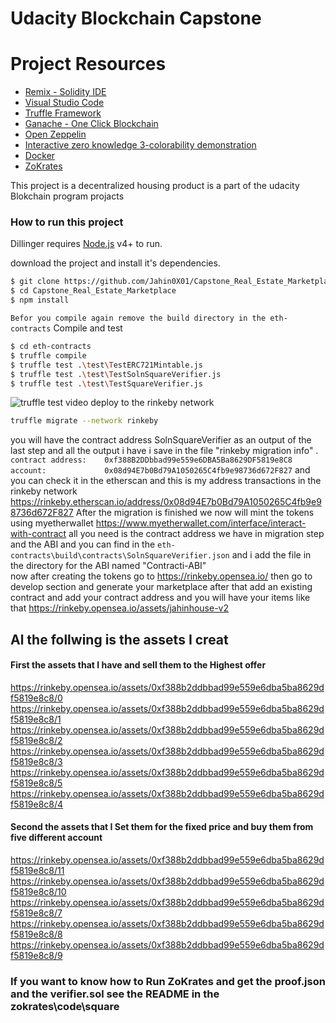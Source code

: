 # Udacity Blockchain Capstone


# Project Resources

* [Remix - Solidity IDE](https://remix.ethereum.org/)
* [Visual Studio Code](https://code.visualstudio.com/)
* [Truffle Framework](https://truffleframework.com/)
* [Ganache - One Click Blockchain](https://truffleframework.com/ganache)
* [Open Zeppelin ](https://openzeppelin.org/)
* [Interactive zero knowledge 3-colorability demonstration](http://web.mit.edu/~ezyang/Public/graph/svg.html)
* [Docker](https://docs.docker.com/install/)
* [ZoKrates](https://github.com/Zokrates/ZoKrates)


This project is a decentralized housing product is a part of the udacity Blokchain program projacts 

### How to run this project

Dillinger requires [Node.js](https://nodejs.org/) v4+ to run.

download the project and install it's dependencies.

```sh
$ git clone https://github.com/Jahin0X01/Capstone_Real_Estate_Marketplace.git
$ cd Capstone_Real_Estate_Marketplace
$ npm install 
```
`Befor you compile again remove the build directory in the eth-contracts`
Compile and test

```sh
$ cd eth-contracts
$ truffle compile
$ truffle test .\test\TestERC721Mintable.js  
$ truffle test .\test\TestSolnSquareVerifier.js
$ truffle test .\test\TestSquareVerifier.js  
```
![truffle test video](https://drive.google.com/uc?export=view&id=1WFTbmwRqvyPrb95R0KqXYiILvA7ORIrA)
deploy to the rinkeby network

```sh
truffle migrate --network rinkeby
```
you will have the contract address SolnSquareVerifier as an output of the last step and all the output i have i save in the file "rinkeby migration info" .
`contract address:    0xf388B2DDbbad99e559e6DBA5Ba8629DF5819e8C8`
`account:             0x08d94E7b0Bd79A1050265C4fb9e98736d672F827`
 and you can check it in the etherscan and this is my address transactions in the rinkeby network 
https://rinkeby.etherscan.io/address/0x08d94E7b0Bd79A1050265C4fb9e98736d672F827
After the migration is finished we now will mint the tokens using myetherwallet 
https://www.myetherwallet.com/interface/interact-with-contract
all you need is the contract address we have in migration step and the ABI and you can find in the `eth-contracts\build\contracts\SolnSquareVerifier.json` and i add the file in the directory for the ABI named "Contracti-ABI"  
now after creating the tokens go to 
https://rinkeby.opensea.io/ then go to develop section and generate your marketplace after that add an existing contract and add your contract address and you will have your items like that 
https://rinkeby.opensea.io/assets/jahinhouse-v2 
## Al the follwing is the assets I creat 
#### First the assets that I have and sell them to the Highest offer
https://rinkeby.opensea.io/assets/0xf388b2ddbbad99e559e6dba5ba8629df5819e8c8/0
https://rinkeby.opensea.io/assets/0xf388b2ddbbad99e559e6dba5ba8629df5819e8c8/1
https://rinkeby.opensea.io/assets/0xf388b2ddbbad99e559e6dba5ba8629df5819e8c8/2
https://rinkeby.opensea.io/assets/0xf388b2ddbbad99e559e6dba5ba8629df5819e8c8/3
https://rinkeby.opensea.io/assets/0xf388b2ddbbad99e559e6dba5ba8629df5819e8c8/5
https://rinkeby.opensea.io/assets/0xf388b2ddbbad99e559e6dba5ba8629df5819e8c8/4
#### Second the assets that I Set them for the fixed price and buy them from five different account
https://rinkeby.opensea.io/assets/0xf388b2ddbbad99e559e6dba5ba8629df5819e8c8/11
https://rinkeby.opensea.io/assets/0xf388b2ddbbad99e559e6dba5ba8629df5819e8c8/10
https://rinkeby.opensea.io/assets/0xf388b2ddbbad99e559e6dba5ba8629df5819e8c8/7
https://rinkeby.opensea.io/assets/0xf388b2ddbbad99e559e6dba5ba8629df5819e8c8/8
https://rinkeby.opensea.io/assets/0xf388b2ddbbad99e559e6dba5ba8629df5819e8c8/9


### If you want to know how to Run ZoKrates and get the proof.json and the verifier.sol see the README in the zokrates\code\square 
